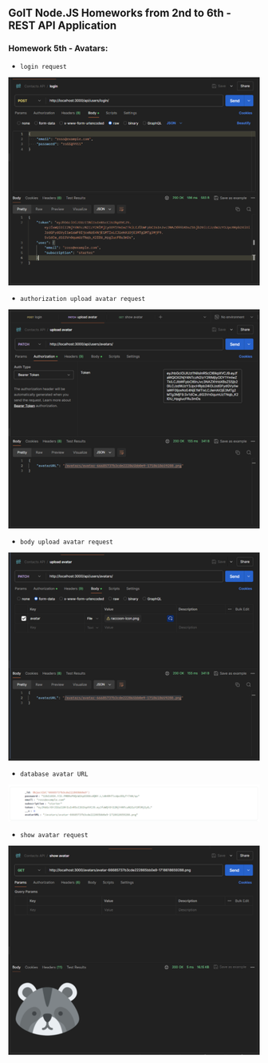 ## GoIT Node.JS Homeworks from 2nd to 6th - REST API Application

### Homework 5th - Avatars:

- `login request`

![get list](./screenshots/login-request.png)

- `authorization upload avatar request`

![get list](./screenshots/auth-upload-avatar-request.png)

- `body upload avatar request`

![get list](./screenshots/body-upload-avatar-request.png)

- `database avatar URL`

![get list](./screenshots/DB-avatar-URL.png)

- `show avatar request`

![get list](./screenshots/show-avatar-request.png)
